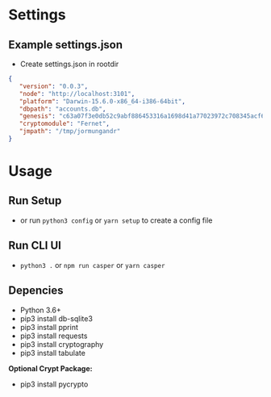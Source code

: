 # Settings
## Example settings.json
* Create settings.json in rootdir
```json
{
   "version": "0.0.3",
   "node": "http://localhost:3101",
   "platform": "Darwin-15.6.0-x86_64-i386-64bit",
   "dbpath": "accounts.db",
   "genesis": "c63a07f3e0db52c9abf886453316a1698d41a77023972c708345acf6645a8c0c",
   "cryptomodule": "Fernet",
   "jmpath": "/tmp/jormungandr"
}
```

# Usage
## Run Setup
* or run `python3 config` or `yarn setup` to create a config file

## Run CLI UI
* `python3 .` or `npm run casper` or `yarn casper`

## Depencies
* Python 3.6+
* pip3 install db-sqlite3
* pip3 install pprint
* pip3 install requests
* pip3 install cryptography
* pip3 install tabulate

**Optional Crypt Package:**
* pip3 install pycrypto
